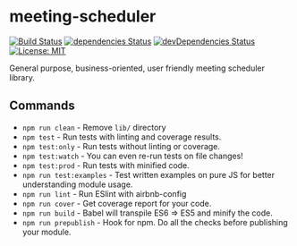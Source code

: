 # meeting-scheduler

[![Build Status](https://travis-ci.org/halfnibble/meeting-scheduler.svg?branch=master)](https://travis-ci.org/halfnibble/meeting-scheduler) [![dependencies Status](https://david-dm.org/halfnibble/meeting-scheduler/status.svg)](https://david-dm.org/halfnibble/meeting-scheduler) [![devDependencies Status](https://david-dm.org/halfnibble/meeting-scheduler/dev-status.svg)](https://david-dm.org/halfnibble/meeting-scheduler?type=dev) [![License: MIT](https://img.shields.io/badge/License-MIT-blue.svg)](https://opensource.org/licenses/MIT)

General purpose, business-oriented, user friendly meeting scheduler library.

## Commands
- `npm run clean` - Remove `lib/` directory
- `npm test` - Run tests with linting and coverage results.
- `npm test:only` - Run tests without linting or coverage.
- `npm test:watch` - You can even re-run tests on file changes!
- `npm test:prod` - Run tests with minified code.
- `npm run test:examples` - Test written examples on pure JS for better understanding module usage.
- `npm run lint` - Run ESlint with airbnb-config
- `npm run cover` - Get coverage report for your code.
- `npm run build` - Babel will transpile ES6 => ES5 and minify the code.
- `npm run prepublish` - Hook for npm. Do all the checks before publishing your module.